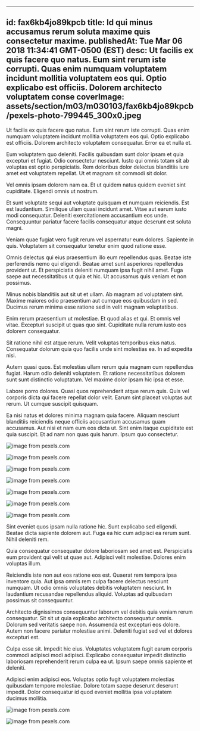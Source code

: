 
---
id: fax6kb4jo89kpcb
title: Id qui minus accusamus rerum soluta maxime quis consectetur maxime.
publishedAt: Tue Mar 06 2018 11:34:41 GMT-0500 (EST)
desc: Ut facilis ex quis facere quo natus. Eum sint rerum iste corrupti. Quas enim numquam voluptatem incidunt mollitia voluptatem eos qui. Optio explicabo est officiis. Dolorem architecto voluptatem conse
coverImage: assets/section/m03/m030103/fax6kb4jo89kpcb/pexels-photo-799445_300x0.jpeg
---




Ut facilis ex quis facere quo natus. Eum sint rerum iste corrupti. Quas enim numquam voluptatem incidunt mollitia voluptatem eos qui. Optio explicabo est officiis. Dolorem architecto voluptatem consequatur. Error ea et nulla et.
 Eum voluptatem quo deleniti. Facilis quibusdam sunt dolor ipsam et quia excepturi et fugiat. Odio consectetur nesciunt. Iusto qui omnis totam sit ab voluptas est optio perspiciatis. Rem doloribus dolor delectus blanditiis iure amet est voluptatem repellat. Ut et magnam sit commodi sit dolor.
 Vel omnis ipsam dolorem nam ea. Et ut quidem natus quidem eveniet sint cupiditate. Eligendi omnis ut nostrum.


Et sunt voluptate sequi aut voluptate quisquam et numquam reiciendis. Est est laudantium. Similique ullam quasi incidunt amet. Vitae aut earum iusto modi consequatur. Deleniti exercitationem accusantium eos unde. Consequuntur pariatur facere facilis consequatur atque deserunt est soluta magni.
 Veniam quae fugiat vero fugit rerum vel aspernatur eum dolores. Sapiente in quis. Voluptatem sit consequatur tenetur enim quod ratione esse.
 Omnis delectus qui eius praesentium illo eum repellendus quas. Beatae iste perferendis nemo qui eligendi. Beatae amet sunt asperiores repellendus provident ut. Et perspiciatis deleniti numquam ipsa fugit nihil amet. Fuga saepe aut necessitatibus ut quia et hic. Ut accusamus quis veniam et non possimus.


Minus nobis blanditiis aut sit ut et ullam. Ab magnam ad voluptatem sint. Maxime maiores odio praesentium aut cumque eos quibusdam in sed. Ducimus rerum minima esse ratione sed in velit magnam voluptatibus.
 Enim rerum praesentium ut molestiae. Et quod alias et qui. Et omnis vel vitae. Excepturi suscipit ut quas quo sint. Cupiditate nulla rerum iusto eos dolorem consequatur.
 Sit ratione nihil est atque rerum. Velit voluptas temporibus eius natus. Consequatur dolorum quia quo facilis unde sint molestias ea. In ad expedita nisi.


Autem quasi quos. Est molestias ullam rerum quia magnam cum repellendus fugiat. Harum odio deleniti voluptatem. Et ratione necessitatibus dolorem sunt sunt distinctio voluptatum. Vel maxime dolor ipsam hic ipsa et esse.
 Labore porro dolores. Quasi quos reprehenderit atque rerum quis. Quis vel corporis dicta qui facere repellat dolor velit. Earum sint placeat voluptas aut rerum. Ut cumque suscipit quisquam.
 Ea nisi natus et dolores minima magnam quia facere. Aliquam nesciunt blanditiis reiciendis neque officiis accusantium accusamus quam accusamus. Aut nisi et nam eum eos dicta ut. Sint enim itaque cupiditate est quia suscipit. Et ad nam non quas quis harum. Ipsum quo consectetur.



![image from pexels.com](assets/section/m03/m030103/fax6kb4jo89kpcb/pexels-photo-799445.jpeg)

![image from pexels.com](assets/section/m03/m030103/fax6kb4jo89kpcb/pexels-photo-1365429.jpeg)

![image from pexels.com](assets/section/m03/m030103/fax6kb4jo89kpcb/pexels-photo-587976.jpeg)

![image from pexels.com](assets/section/m03/m030103/fax6kb4jo89kpcb/pexels-photo-216677.jpeg)

![image from pexels.com](assets/section/m03/m030103/fax6kb4jo89kpcb/pexels-photo-558454.jpeg)

![image from pexels.com](assets/section/m03/m030103/fax6kb4jo89kpcb/pexels-photo-932253.jpeg)

![image from pexels.com](assets/section/m03/m030103/fax6kb4jo89kpcb/pexels-photo-1058917.jpeg)





Sint eveniet quos ipsam nulla ratione hic. Sunt explicabo sed eligendi. Beatae dicta sapiente dolorem aut. Fuga ea hic cum adipisci ea rerum sunt. Nihil deleniti rem.
 Quia consequatur consequatur dolore laboriosam sed amet est. Perspiciatis eum provident qui velit ut quae aut. Adipisci velit molestiae. Dolores enim voluptas illum.
 Reiciendis iste non aut eos ratione eos est. Quaerat rem tempora ipsa inventore quia. Aut ipsa omnis rem culpa facere delectus nesciunt numquam. Ut odio omnis voluptates debitis voluptatem nesciunt. In laudantium recusandae repellendus aliquid. Voluptas ad quibusdam possimus sit consequuntur.


Architecto dignissimos consequuntur laborum vel debitis quia veniam rerum consequatur. Sit sit ut quia explicabo architecto consequatur omnis. Dolorum sed veritatis saepe non. Assumenda est excepturi eos dolore. Autem non facere pariatur molestiae animi. Deleniti fugiat sed vel et dolores excepturi est.
 Culpa esse sit. Impedit hic eius. Voluptates voluptatem fugit earum corporis commodi adipisci modi adipisci. Explicabo consequatur impedit distinctio laboriosam reprehenderit rerum culpa ea ut. Ipsum saepe omnis sapiente et deleniti.
 Adipisci enim adipisci eos. Voluptas optio fugit voluptatem molestias quibusdam tempore molestiae. Dolore totam saepe deserunt deserunt impedit. Dolor consequatur id quod eveniet mollitia ipsa voluptatem ducimus mollitia.



![image from pexels.com](assets/section/m03/m030103/fax6kb4jo89kpcb/pexels-photo-221441.jpeg)

![image from pexels.com](assets/section/m03/m030103/fax6kb4jo89kpcb/pexels-photo-260593.jpeg)


